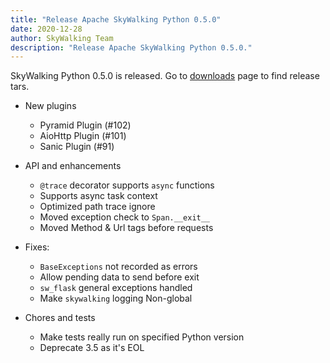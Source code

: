 ```yaml
---
title: "Release Apache SkyWalking Python 0.5.0"
date: 2020-12-28
author: SkyWalking Team
description: "Release Apache SkyWalking Python 0.5.0."
---
```


SkyWalking Python 0.5.0 is released. Go to [downloads](/downloads) page to find release tars.

- New plugins

  - Pyramid Plugin (#102)
  - AioHttp Plugin (#101)
  - Sanic Plugin (#91)

- API and enhancements

  - `@trace` decorator supports `async` functions
  - Supports async task context
  - Optimized path trace ignore
  - Moved exception check to `Span.__exit__`
  - Moved Method & Url tags before requests

- Fixes:

  - `BaseExceptions` not recorded as errors
  - Allow pending data to send before exit
  - `sw_flask` general exceptions handled
  - Make `skywalking` logging Non-global

- Chores and tests
  - Make tests really run on specified Python version
  - Deprecate 3.5 as it's EOL
